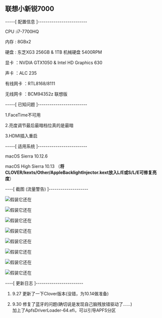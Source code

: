 ## 联想小新锐7000

-----[ 配置信息 ]-------------------------

CPU :i7-7700HQ

内存 : 8GBx2

硬盘 : 东芝XG3 256GB & 1TB 机械硬盘 5400RPM

显卡 ：NVDIA GTX1050 & Intel HD Graphics 630

声卡 ：ALC 235

有线网卡 ：RTL8168/8111

无线网卡 ：BCM94352z 联想版

-----[ 已知问题 ]-------------------------

1.FaceTime不可用

2.亮度调节最后最暗档位真的是最暗

3.HDMI插入重启

-----[ 适用系统 ]-------------------------

macOS Sierra 10.12.6

macOS High Sierra 10.13 （**将CLOVER/kexts/Other/AppleBacklightInjector.kext放入L/E或S/L/E可修复亮度**）

----[ 截图 (流量警告) ]--------------------

![假装它还在](https://github.com/Erf172/Lenovo_XiaoXin_Rui7000_Hackintosh/blob/10.12/Pictures/Screenshots1.png)

![假装它还在](https://github.com/Erf172/Lenovo_XiaoXin_Rui7000_Hackintosh/blob/10.12/Pictures/Screenshots2.png)

![假装它还在](https://github.com/Erf172/Lenovo_XiaoXin_Rui7000_Hackintosh/blob/10.12/Pictures/Screenshots3.png)

![假装它还在](https://github.com/Erf172/Lenovo_XiaoXin_Rui7000_Hackintosh/blob/10.12/Pictures/Screenshots4.png)

![假装它还在](https://github.com/Erf172/Lenovo_XiaoXin_Rui7000_Hackintosh/blob/10.12/Pictures/Screenshots5.png)

![假装它还在](https://github.com/Erf172/Lenovo_XiaoXin_Rui7000_Hackintosh/blob/10.12/Pictures/Screenshots6.png)

![假装它还在](https://github.com/Erf172/Lenovo_XiaoXin_Rui7000_Hackintosh/blob/10.12/Pictures/Screenshots7.png)

![假装它还在](https://github.com/Erf172/Lenovo_XiaoXin_Rui7000_Hackintosh/blob/10.12/Pictures/Screenshots8.png)



----[ 更新日志 ]------------------------

1.   9.27  更新了一下Clover版本(没错，为10.14做准备)

2.   9.30  修复了蓝牙的问题(确切说是发现自己脑残放错驱动了......)<br>
           加上了ApfsDriverLoader-64.efi，可以引导APFS分区


